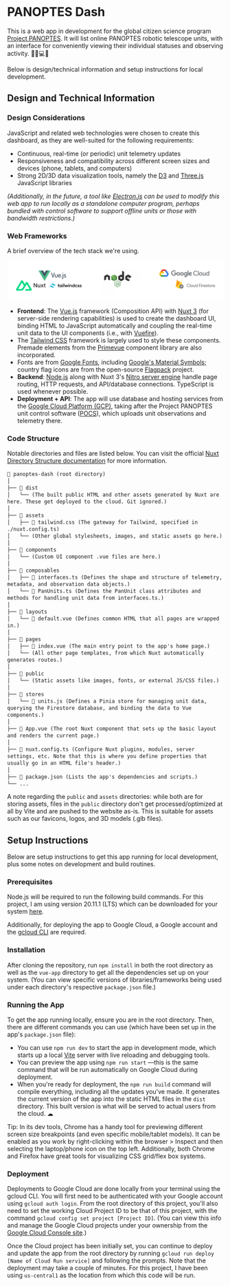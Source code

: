 # PANOPTES Dash

This is a web app in development for the global citizen science program [Project PANOPTES](https://www.projectpanoptes.org/). It will list online PANOPTES robotic telescope units, with an interface for conveniently viewing their individual statuses and observing activity. 🔭🌐💻📱

Below is design/technical information and setup instructions for local development.

## Design and Technical Information

### Design Considerations

JavaScript and related web technologies were chosen to create this dashboard, as they are well-suited for the following requirements:

- Continuous, real-time (or periodic) unit telemetry updates
- Responsiveness and compatibility across different screen sizes and devices (phone, tablets, and computers)
- Strong 2D/3D data visualization tools, namely the [D3](https://d3js.org/) and [Three.js](https://threejs.org/) JavaScript libraries

*(Additionally, in the future, a tool like [Electron.js](https://www.electronjs.org/) can be used to modify this web app to run locally as a standalone computer program, perhaps bundled with control software to support offline units or those with bandwidth restrictions.)*

### Web Frameworks

A brief overview of the tech stack we're using.

![](./docs/tech-stack.png)

- **Frontend**: The [Vue.js](https://vuejs.org/) framework (Composition API) with [Nuxt 3](https://nuxt.com/) (for server-side rendering capabilities) is used to create the dashboard UI, binding HTML to JavaScript automatically and coupling the real-time unit data to the UI components (i.e., with [Vuefire](https://vuefire.vuejs.org/)).
- The [Tailwind CSS](https://tailwindcss.com/) framework is largely used to style these components. Premade elements from the [Primevue](https://primevue.org/) component library are also incorporated.
- Fonts are from [Google Fonts](https://fonts.google.com/), including [Google's Material Symbols](https://fonts.google.com/icons); country flag icons are from the open-source [Flagpack](https://flagpack.xyz/) project.
- **Backend**: [Node.js](https://nodejs.org/en) along with Nuxt 3's [Nitro server engine](https://nuxt.com/docs/guide/concepts/server-engine) handle page routing, HTTP requests, and API/database connections. TypeScript is used whenever possible.
- **Deployment + API**: The app will use database and hosting services from the [Google Cloud Platform (GCP)](https://cloud.google.com/?hl=en), taking after the Project PANOPTES unit control software ([POCS](https://github.com/panoptes/POCS)), which uploads unit observations and telemetry there.

### Code Structure

Notable directories and files are listed below. You can visit the official [Nuxt Directory Structure documentation](https://nuxt.com/docs/guide/directory-structure/app) for more information.

```
📂 panoptes-dash (root directory)
│
├── 📂 dist
│   └── (The built public HTML and other assets generated by Nuxt are here. These get deployed to the cloud. Git ignored.)
│
├── 📂 assets
│   ├── 📄 tailwind.css (The gateway for Tailwind, specified in ./nuxt.config.ts)
│   └── (Other global stylesheets, images, and static assets go here.)
│
├── 📂 components
│   └── (Custom UI component .vue files are here.)
│
├── 📂 composables
│   ├── 📄 interfaces.ts (Defines the shape and structure of telemetry, metadata, and observation data objects.)
│   └── 📄 PanUnits.ts (Defines the PanUnit class attributes and methods for handling unit data from interfaces.ts.)
│
├── 📂 layouts
│   └── 📄 default.vue (Defines common HTML that all pages are wrapped in.)
│
├── 📂 pages
│   ├── 📄 index.vue (The main entry point to the app's home page.)
│   └── (All other page templates, from which Nuxt automatically generates routes.)
│
├── 📂 public
│   └── (Static assets like images, fonts, or external JS/CSS files.)
│
├── 📂 stores
│   └── 📄 units.js (Defines a Pinia store for managing unit data, querying the Firestore database, and binding the data to Vue components.)
│
├── 📄 App.vue (The root Nuxt component that sets up the basic layout and renders the current page.)
│
├── 📄 nuxt.config.ts (Configure Nuxt plugins, modules, server settings, etc. Note that this is where you define properties that usually go in an HTML file's header.)
│
├── 📄 package.json (Lists the app's dependencies and scripts.)
└── ...
```

A note regarding the `public` and `assets` directories: while both are for storing assets, files in the `public` directory don't get processed/optimized at all by Vite and are pushed to the website as-is. This is suitable for assets such as our favicons, logos, and 3D models (.glb files).

## Setup Instructions

Below are setup instructions to get this app running for local development, plus some notes on development and build routines.

### Prerequisites

Node.js will be required to run the following build commands. For this project, I am using version 20.11.1 (LTS) which can be downloaded for your system [here](https://nodejs.org/dist/v20.11.1/).

Additionally, for deploying the app to Google Cloud, a Google account and the [gcloud CLI](https://cloud.google.com/sdk/docs/install) are required.

### Installation

After cloning the repository, run `npm install` in both the root directory as well as the `vue-app` directory to get all the dependencies set up on your system. (You can view specific versions of libraries/frameworks being used under each directory's respective `package.json` file.)

### Running the App

To get the app running locally, ensure you are in the root directory. Then, there are different commands you can use (which have been set up in the app's `package.json` file):

- You can use `npm run dev` to start the app in development mode, which starts up a local [Vite](https://vitejs.dev/) server with live reloading and debugging tools.
- You can preview the app using `npm run start` —this is the same command that will be run automatically on Google Cloud during deployment.
- When you're ready for deployment, the `npm run build` command will compile everything, including all the updates you've made. It generates the current version of the app into the static HTML files in the `dist` directory. This built version is what will be served to actual users from the cloud. ☁

Tip: In its dev tools, Chrome has a handy tool for previewing different screen size breakpoints (and even specific mobile/tablet models). It can be enabled as you work by right-clicking within the browser > Inspect and then selecting the laptop/phone icon on the top left. Additionally, both Chrome and Firefox have great tools for visualizing CSS grid/flex box systems.

### Deployment

Deployments to Google Cloud are done locally from your terminal using the gcloud CLI. You will first need to be authenticated with your Google account using `gcloud auth login`. From the root directory of this project, you'll also need to set the working Cloud Project ID to be that of this project, with the command `gcloud config set project [Project ID]`. (You can view this info and manage the Google Cloud projects under your ownership from the [Google Cloud Console site](https://console.cloud.google.com/).)

Once the Cloud project has been initially set, you can continue to deploy and update the app from the root directory by running `gcloud run deploy [Name of Cloud Run service]` and following the prompts. Note that the deployment may take a couple of minutes. For this project, I have been using `us-central1` as the location from which this code will be run.
